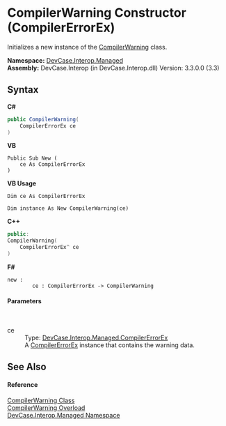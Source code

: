 # CompilerWarning Constructor (CompilerErrorEx)
 

Initializes a new instance of the <a href="T_DevCase_Interop_Managed_CompilerWarning">CompilerWarning</a> class.

**Namespace:**&nbsp;<a href="N_DevCase_Interop_Managed">DevCase.Interop.Managed</a><br />**Assembly:**&nbsp;DevCase.Interop (in DevCase.Interop.dll) Version: 3.3.0.0 (3.3)

## Syntax

**C#**<br />
``` C#
public CompilerWarning(
	CompilerErrorEx ce
)
```

**VB**<br />
``` VB
Public Sub New ( 
	ce As CompilerErrorEx
)
```

**VB Usage**<br />
``` VB Usage
Dim ce As CompilerErrorEx

Dim instance As New CompilerWarning(ce)
```

**C++**<br />
``` C++
public:
CompilerWarning(
	CompilerErrorEx^ ce
)
```

**F#**<br />
``` F#
new : 
        ce : CompilerErrorEx -> CompilerWarning
```


#### Parameters
&nbsp;<dl><dt>ce</dt><dd>Type: <a href="T_DevCase_Interop_Managed_CompilerErrorEx">DevCase.Interop.Managed.CompilerErrorEx</a><br />A <a href="T_DevCase_Interop_Managed_CompilerErrorEx">CompilerErrorEx</a> instance that contains the warning data.</dd></dl>

## See Also


#### Reference
<a href="T_DevCase_Interop_Managed_CompilerWarning">CompilerWarning Class</a><br /><a href="Overload_DevCase_Interop_Managed_CompilerWarning__ctor">CompilerWarning Overload</a><br /><a href="N_DevCase_Interop_Managed">DevCase.Interop.Managed Namespace</a><br />